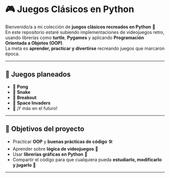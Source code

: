 # 🎮 Juegos Clásicos en Python

Bienvenido/a a mi colección de **juegos clásicos recreados en Python** 🐍  
En este repositorio estaré subiendo implementaciones de videojuegos retro, usando librerías como **turtle**, **Pygames** y aplicando **Programación Orientada a Objetos (OOP)**.  
La meta es **aprender, practicar y divertirse** recreando juegos que marcaron época.  

---

## 📜 Juegos planeados
- 🏓 **Pong**
- 🐍 **Snake**
- 🧱 **Breakout**
- 👾 **Space Invaders**
- 🔮 ¡Y más en el futuro!

---

## 🎯 Objetivos del proyecto
- Practicar **OOP** y **buenas prácticas de código** 🛠️  
- Aprender sobre **lógica de videojuegos** 🧠  
- Usar **librerías gráficas en Python** 🎨  
- Compartir el código para que cualquiera pueda **estudiarlo, modificarlo y jugarlo** 🤝  

---
